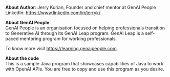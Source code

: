<b>About Author</b>: Jerry Kurian, Founder and chief mentor at GenAI People<br>
LinkedIn: https://www.linkedin.com/in/jerryk/

<b>About GenAI People</b><br>
GenAI People is an organisation focused on helping professionals transition to Generative AI through its GenAI Leap program.
GenAI Leap is a self-paced mentoring program for working professionals.

To know more visit https://learning.genaipeople.com

<b>About the code</b><br>
This is a sample Java program that showcases capabilities of Java to work with OpenAI APIs. You are free to copy and use this program as you desire.

